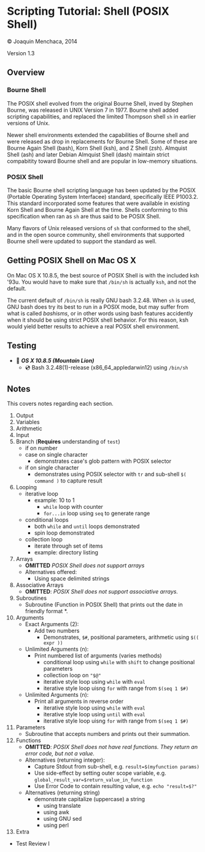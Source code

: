 # Scripting Tutorial: Shell (POSIX Shell)

© Joaquin Menchaca, 2014

Version 1.3

## Overview

### Bourne Shell

The POSIX shell evolved from the original Bourne Shell, inved by Stephen Bourne, was released in UNIX Version 7 in 1977.  Bourne shell added scripting capabilities, and replaced the limited Thompson shell ```sh``` in earlier versions of Unix.

Newer shell environments extended the capabilities of Bourne shell and were released as drop in replacements for Bourne Shell.  Some of these are Bourne Again Shell (bash), Korn Shell (ksh), and Z Shell (zsh).  Almquist Shell (ash) and later Debian Almquist Shell (dash) maintain strict compabitity toward Bourne shell and are popular in low-memory situations.

### POSIX Shell

The basic Bourne shell scripting language has been updated by the POSIX (Portable Operating System Interfacee) standard, specifically  IEEE P1003.2.  This standard incorporated some features that were available in existing Korn Shell and Bourne Again Shell at the time.  Shells conforming to this specification when ran as ```sh``` are thus said to be POSIX Shell.

Many flavors of Unix released versions of ```sh``` that conformed to the shell, and in the open source community, shell environments that supported Bourne shell were updated to support the standard as well.  

## Getting POSIX Shell on Mac OS X

On Mac OS X 10.8.5, the best source of POSIX Shell is with the included ksh '93u.  You would have to make sure that ```/bin/sh``` is actually ```ksh```, and not the default.

The current default of ```/bin/sh``` is really GNU bash 3.2.48.  When ```sh``` is used, GNU bash does try its best to run in a POSIX mode, but may suffer from what is called *bashisms*, or in other words using bash features accidently when it should be using strict POSIX shell behavior.  For this reason, ksh would yield better results to achieve a real POSIX shell environment.

## Testing

* :dvd: *__OS X 10.8.5 (Mountain Lion)__*
  * :cd: Bash 3.2.48(1)-release (x86_64_appledarwin12) using `/bin/sh`


## Notes

This covers notes regarding each section.

1. Output
2. Variables
3. Arithmetic
4. Input
5. Branch (**Requires** understanding of ```test```)
   * if on number
   * case on single character
     * demonstrates case's glob pattern with POSIX selector
   * if on single character
     * demonstrates using POSIX selector with ```tr``` and sub-shell ```$( command )``` to capture result
6. Looping
   * iterative loop
      * example: 10 to 1
        * ```while``` loop with counter
        * ```for...in``` loop using ```seq``` to generate range
   * conditional loops
        * both ```while``` and ```until``` loops demonstrated
        * spin loop demonstrated
   * collection loop
      * iterate through set of items
      * example: directory listing
7. Arrays
   * **OMITTED** *POSIX Shell does not support arrays*
   * Alternatives offered:
     * Using space delimited strings
8. Associative Arrays
   * **OMITTED**: *POSIX Shell does not support associative arrays.*
9. Subroutines
   * Subroutine (Function in POSIX Shell) that prints out the date in friendly format *.
10. Arguments
    * Exact Arguments (2):
      * Add two numbers
        * Demonstrates, ```$#```, positional parameters, arithmetic using ```$(( expr ))```
    * Unlimited Arguments (n):
      * Print numbered list of arguments (varies methods)
        * conditional loop using ```while``` with ```shift``` to change positional parameters
        * collection loop on ```"$@"```
        * iterative style loop using ```while``` with ```eval```
        * iterative style loop uisng ```for``` with range from ```$(seq 1 $#)```
    * Unlimited Arguments (n):
      * Print all arguments in reverse order
        * iterative style loop using ```while``` with ```eval```
        * iterative style loop using ```until``` with ```eval```
        * iterative style loop uisng ```for``` with range from ```$(seq 1 $#)```
11. Parameters
    * Subroutine that accepts numbers and prints out their summation.
12. Functions
    * **OMITTED**: *POSIX Shell does not have real functions.  They return an error code, but not a value.*
    * Alternatives (returning integer):
      * Capture Stdout from sub-shell, e.g. ```result=$(myfunction params)```
      * Use side-effect by setting outer scope variable, e.g. ```global_result_var=$return_value_in_function```
      * Use Error Code to contain resulting value, e.g. ```echo "result=$?"```
    * Alternatives (returning string)
      * demonstrate capitalize (uppercase) a string
        * using translate
        * using awk
        * using GNU sed
        * using perl
13. Extra
   * Test Review I
